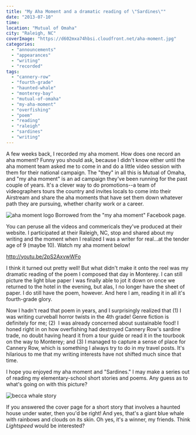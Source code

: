 ```yaml
---
title: "My Aha Moment and a dramatic reading of \"Sardines\""
date: "2013-07-10"
time:
location: "Mutual of Omaha"
city: "Raleigh, NC"
coverImage: "https://d602mxa74hbsi.cloudfront.net/aha-moment.jpg"
categories:
  - "announcements"
  - "appearances"
  - "writing"
  - "recorded"
tags:
  - "cannery-row"
  - "fourth-grade"
  - "haunted-whale"
  - "monterey-bay"
  - "mutual-of-omaha"
  - "my-aha-moment"
  - "overfishing"
  - "poem"
  - "reading"
  - "raleigh"
  - "sardines"
  - "writing"
---
```


A few weeks back, I recorded my aha moment. How does one record an aha moment? Funny you should ask, because I didn't know either until the aha moment team asked me to come in and do a little video session with them for their national campaign. The "they" in all this is Mutual of Omaha, and "my aha moment" is an ad campaign they've been running for the past couple of years. It's a clever way to do promotions--a team of videographers tours the country and invites locals to come into their Airstream and share the aha moments that have set them down whatever path they are pursuing, whether charity work or a career.

![aha moment logo](https://d602mxa74hbsi.cloudfront.net/aha-moment.jpg) Borrowed from the "my aha moment" Facebook page.

You can peruse all the videos and commericals they've produced at their website. I participated at their Raleigh, NC, stop and shared about my writing and the moment when I realized I was a writer for real...at the tender age of 9 (maybe 10). Watch my aha moment below!

http://youtu.be/2pS2AxvwWFo

I think it turned out pretty well! But what didn't make it onto the reel was my dramatic reading of the poem I composed that day in Monterey. I can still picture the light blue paper I was finally able to jot it down on once we returned to the hotel in the evening, but alas, I no longer have the sheet of paper. I do still have the poem, however. And here I am, reading it in all it's fourth-grade glory.

Now I hadn't read that poem in years, and I surprisingly realized that (1) I was writing curveball horror twists in the 4th grade! Genre fiction is definitely for me; (2)  I was already concerned about sustainable food! I honed right in on how overfishing had destroyed Cannery Row's sardine trade, no doubt having heard it from a tour guide or read it in the tourbook on the way to Monterey; and (3) I managed to capture a sense of place for Cannery Row, which is something I always try to do in my travel posts. It's hilarious to me that my writing interests have not shifted much since that time.

I hope you enjoyed my aha moment and "Sardines." I may make a series out of reading my elementary-school short stories and poems. Any guess as to what's going on with this picture?

![becca whale story](https://d2ypg8o05lff0b.cloudfront.net/wp-content/uploads/sites/3/2013/07/becca-whale-story-500x375.jpg)

If you answered the cover page for a short story that involves a haunted house under water, then you'd be right! And yes, that's a giant blue whale with rainbows and clouds on its skin. Oh yes, it's a winner, my friends. Think _Lightspeed_ would be interested?

